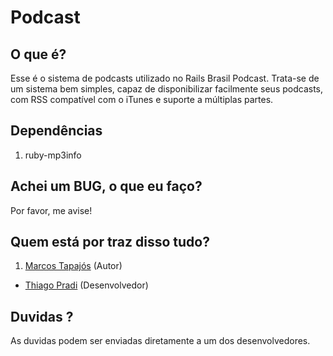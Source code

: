 # Podcast

## O que é?

Esse é o sistema de podcasts utilizado no Rails Brasil Podcast. Trata-se de um sistema bem simples, capaz de disponibilizar facilmente seus podcasts, com RSS compatível com o iTunes e suporte a múltiplas partes.

## Dependências

1. ruby-mp3info

## Achei um BUG, o que eu faço?

Por favor, me avise!

## Quem está por traz disso tudo?

1. [Marcos Tapajós][mt] (Autor)
* [Thiago Pradi][tp] (Desenvolvedor)


## Duvidas ?

As duvidas podem ser enviadas diretamente a um dos desenvolvedores.

[mt]:	http://www.improveit.com.br/tapajos
[tp]: http://thiagopradi.net
